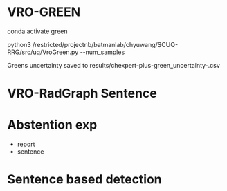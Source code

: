 # VRO-GREEN
conda activate green

python3 /restricted/projectnb/batmanlab/chyuwang/SCUQ-RRG/src/uq/VroGreen.py --num_samples <num>

Greens uncertainty saved to results/chexpert-plus-green_uncertainty-<num>.csv


# VRO-RadGraph Sentence 



# Abstention exp 

- report
- sentence 


# Sentence based detection 
# 